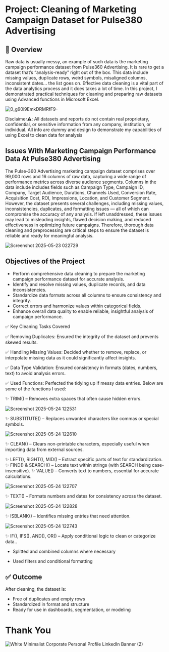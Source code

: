 # Project: Cleaning of Marketing Campaign Dataset for Pulse380 Advertising


## 📌 Overview

Raw data is usually messy, an example of such data is the marketing campaign performance dataset from Pulse360 Advertising. It is rare to get a
dataset that’s “analysis-ready” right out of the box. This data include missing values, duplicate rows, weird symbols, misaligned columns,
inconsistent dates... the list goes on. 
Effective data cleaning is a vital part of the data analytics process and it does takes a lot of time. In this project, I demonstrated practical
techniques for cleaning and preparing raw datasets using Advanced functions in Microsoft Excel.

![0_g90i9EmkDRMRfF9-](https://github.com/user-attachments/assets/8ee46e76-706c-4e55-bfe9-7c0b8e589294)

Disclaimer⚠️: All datasets and reports do not contain real proprietary, confidential, or sensitive information from any company, institution, or
individual. All info are dummy and design to demonstrate my capabilities of using Excel to clean data for analysis

## Issues With Marketing Campaign Performance Data At Pulse380 Advertising
The Pulse-360 Advertising marketing campaign dataset comprises over 99,000 rows and 16 columns of raw data, capturing a wide range of performance
metrics across diverse audience segments. Columns in the data include includes fields such as Campaign Type, Campaign ID, Company, Target Audience,
Durations, Channels Used, Conversion Rate, Acquisition Cost, ROI, Impressions, Location, and Customer Segment.  However, the dataset presents several
challenges, including missing values, inconsistencies, duplicates, and formatting issues — all of which can compromise the accuracy of any analysis.
If left unaddressed, these issues may lead to misleading insights, flawed decision making, and reduced effectiveness in optimizing future campaigns.
Therefore, thorough data cleaning and preprocessing are critical steps to ensure the dataset is reliable and ready for meaningful analysis.

![Screenshot 2025-05-23 022729](https://github.com/user-attachments/assets/0771c710-d897-4df8-ba55-df6b06127f21)


## Objectives of the Project

* Perform comprehensive data cleaning to prepare the marketing campaign performance dataset for accurate analysis.
* Identify and resolve missing values, duplicate records, and data inconsistencies.
* Standardize data formats across all columns to ensure consistency and integrity.
* Correct errors and harmonize values within categorical fields.
* Enhance overall data quality to enable reliable, insightful analysis of campaign performance.

✅ Key Cleaning Tasks Covered

✅ Removing Duplicates: 
  Ensured the integrity of the dataset and prevents skewed results.

✅ Handling Missing Values: 
  Decided whether to remove, replace, or interpolate missing data as it could significantly affect insights.

✅ Data Type Validation: 
  Ensured  consistency in formats (dates, numbers, text) to avoid analysis errors.

✅ Used Functions: 
  Perfected the tidying up if messy data entries. Below are some of the functions I used: 

  ✨ TRIM() – Removes extra spaces that often cause hidden errors.

![Screenshot 2025-05-24 122531](https://github.com/user-attachments/assets/5d9caa55-7508-4d34-a4ef-0c687e4a48bc)


  ✨ SUBSTITUTE() – Replaces unwanted characters like commas or special symbols.
 
 ![Screenshot 2025-05-24 122610](https://github.com/user-attachments/assets/ce01a887-bb55-4e82-9caf-c2e3a66aaf4d)

  ✨ CLEAN() – Clears non-printable characters, especially useful when importing data from external sources.
 
 ✨ LEFT(), RIGHT(), MID() – Extract specific parts of text for standardization.
 ✨ FIND() & SEARCH() – Locate text within strings (with SEARCH being case-insensitive).
 ✨ VALUE() – Converts text to numbers, essential for accurate calculations.
 
 ![Screenshot 2025-05-24 122707](https://github.com/user-attachments/assets/86ec6c3a-5ea1-4e2e-8a37-789c68177bd6)

 
 ✨ TEXT() – Formats numbers and dates for consistency across the dataset.
 
 ![Screenshot 2025-05-24 122828](https://github.com/user-attachments/assets/ecf77c83-1e40-4b41-8faf-9a77d549c798)

 ✨ ISBLANK() – Identifies missing entries that need attention.
 
 ![Screenshot 2025-05-24 122743](https://github.com/user-attachments/assets/c7f337af-5e86-4201-9987-7d19db2c5cec)

 ✨ IF(), IFS(), AND(), OR() – Apply conditional logic to clean or categorize data.. 

- Splitted and combined columns where necessary 

- Used filters and conditional formatting


## ✅ Outcome

After cleaning, the dataset is:
- Free of duplicates and empty rows
- Standardized in format and structure
- Ready for use in dashboards, segmentation, or modeling


# Thank You

![White Minimalist Corporate Personal Profile LinkedIn Banner (2)](https://github.com/user-attachments/assets/8e654427-512d-4857-b6fd-c1c729680980)









